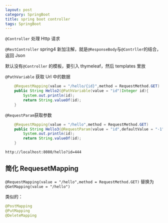 ```yaml
---
layout: post
category: SpringBoot
title: spring boot controller
tags: SpringBoot
---
```


`@Controller` 处理 Http 请求

`@RestController` spring4 新加注解，就是`@ResponseBody`与`@Contrller`的结合，返回 Json

默认没有`@Controller` 的模板，要引入 thymeleaf，然后 templates 里放

`@PathVariable` 获取 Url 中的数据

```java
    @RequestMapping(value = "/hello/{id}",method = RequestMethod.GET)
    public String Hello2(@PathVariable(value = "id")Integer id){
        System.out.println(id);
        return String.valueOf(id);
    }
```

`@RequestParam`获取参数

```java
    @RequestMapping(value = "/hello",method = RequestMethod.GET)
    public String Hello3(@RequestParam(value = "id",defaultValue = "-1") Integer id){
        System.out.println(id);
        return String.valueOf(id);
    }
```

`http://localhost:8080/hello?id=444`

## 简化 RequesetMapping

`@RequestMapping(value = "/hello",method = RequestMethod.GET)`
替换为
`@GetMapping(value = "/hello")`

类似的：

```java
@PostMapping
@PutMapping
@DeleteMapping
```

